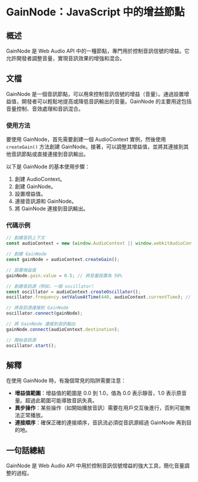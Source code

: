 <!--
Meta Description: # GainNode：JavaScript 中的增益節點 ## 概述 GainNode 是 Web Audio API 中的一種節點，專門用於控制音訊信號的增益。它允許開發者調整音量，實現音訊效果的增強和混合。 ## 文檔 GainNode 是一個音訊節點，可以用來控制音訊信號的增益（音量）。通過設...
Meta Keywords: gainnode, audiocontext, oscillator, const, javascript
-->

# GainNode：JavaScript 中的增益節點

## 概述
GainNode 是 Web Audio API 中的一種節點，專門用於控制音訊信號的增益。它允許開發者調整音量，實現音訊效果的增強和混合。

## 文檔
GainNode 是一個音訊節點，可以用來控制音訊信號的增益（音量）。通過設置增益值，開發者可以輕鬆地提高或降低音訊輸出的音量。GainNode 的主要用途包括音量控制、音效處理和音訊混合。

### 使用方法
要使用 GainNode，首先需要創建一個 AudioContext 實例，然後使用 `createGain()` 方法創建 GainNode。接著，可以調整其增益值，並將其連接到其他音訊節點或直接連接到音訊輸出。

以下是 GainNode 的基本使用步驟：
1. 創建 AudioContext。
2. 創建 GainNode。
3. 設置增益值。
4. 連接音訊源和 GainNode。
5. 將 GainNode 連接到音訊輸出。

### 代碼示例
```javascript
// 創建音訊上下文
const audioContext = new (window.AudioContext || window.webkitAudioContext)();

// 創建 GainNode
const gainNode = audioContext.createGain();

// 設置增益值
gainNode.gain.value = 0.5; // 將音量設置為 50%

// 創建音訊源（例如，一個 oscillator）
const oscillator = audioContext.createOscillator();
oscillator.frequency.setValueAtTime(440, audioContext.currentTime); // 設置頻率為 440Hz

// 將音訊源連接到 GainNode
oscillator.connect(gainNode);

// 將 GainNode 連接到音訊輸出
gainNode.connect(audioContext.destination);

// 開始音訊源
oscillator.start();
```

## 解釋
在使用 GainNode 時，有幾個常見的陷阱需要注意：
- **增益值範圍**：增益值的範圍是 0.0 到 1.0，值為 0.0 表示靜音，1.0 表示原音量。超過此範圍可能導致音訊失真。
- **異步操作**：某些操作（如開始播放音訊）需要在用戶交互後進行，否則可能無法正常播放。
- **連接順序**：確保正確的連接順序，音訊流必須從音訊源經過 GainNode 再到目的地。

## 一句話總結
GainNode 是 Web Audio API 中用於控制音訊信號增益的強大工具，簡化音量調整的過程。
